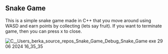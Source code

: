 ## Snake Game

This is a simple snake game made in C++ that you move around using WASD and earn points by collecting (lets say fruit). If you want to terminate game, then you can press x to close.

![C__Users_berka_source_repos_Snake_Game_Debug_Snake_Game exe 29 06 2024 16_35_35](https://github.com/berkaykaradayi/Snake_Game/assets/48567842/4f71db87-5fac-4d19-b63d-ba70d93307fb)
